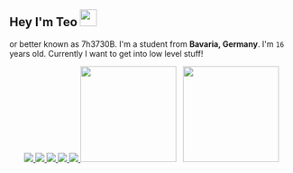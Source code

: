 ## Hey I'm Teo <img src="https://media.giphy.com/media/hvRJCLFzcasrR4ia7z/giphy.gif" width="30px">
or better known as 7h3730B. I'm a student from **Bavaria, Germany**. I'm `16` years old. Currently I want to get into low level stuff!

<div align="center">
  <a href="https://badges.pufler.dev">
    <img src="https://badges.pufler.dev/visits/7h3730B/puf17640?style=flat-square&color=black&logo=github">
  </a>
  <a href="https://badges.pufler.dev">
    <img src="https://badges.pufler.dev/years/7h3730B?style=flat-square&color=black&logo=github">
  </a>
  <a href="https://badges.pufler.dev">
    <img src="https://badges.pufler.dev/repos/7h3730B?style=flat-square&color=black&logo=github">
  </a>
  <a href="https://badges.pufler.dev">
    <img src="https://badges.pufler.dev/gists/7h3730B?style=flat-square&color=black&logo=github">
  </a>
  <a href="https://badges.pufler.dev">
    <img src="https://badges.pufler.dev/commits/monthly/7h3730B?style=flat-square&color=black&logo=github">
  </a>
<img src="https://github-readme-stats.vercel.app/api/top-langs/?username=7h3730B&layout=compact&hide=css,HTML" height="170" />&nbsp;&nbsp;&nbsp;<img src="https://github-readme-stats.vercel.app/api?username=7h3730B&show_icons=true" height="170" />
</div>